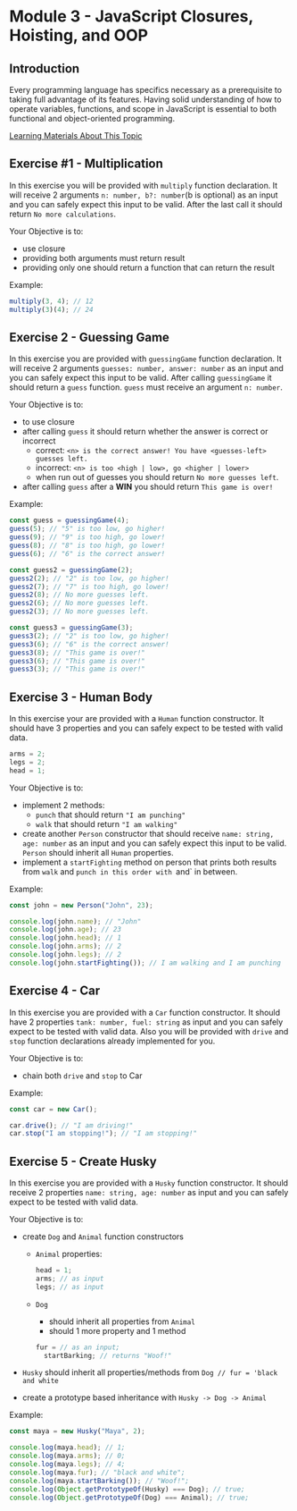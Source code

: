 # Module 3 - JavaScript Closures, Hoisting, and OOP

## Introduction

Every programming language has specifics necessary as a prerequisite to taking full advantage of its features. Having solid understanding of how to operate variables, functions, and scope in JavaScript is essential to both functional and object-oriented programming.

[Learning Materials About This Topic](https://www.notion.so/mkit/Quest-3-JavaScript-Essentials-efb2218bedfc4039b571b6d6d88f2258#c6553f7cdebf41fe86569b170d3f3d11)

## Exercise #1 - Multiplication

In this exercise you will be provided with `multiply` function declaration. It will receive 2 arguments `n: number, b?: number`(b is optional) as an input and you can safely expect this input to be valid. After the last call it should return `No more calculations`.

Your Objective is to:

- use closure
- providing both arguments must return result
- providing only one should return a function that can return the result

Example:

```javascript
multiply(3, 4); // 12
multiply(3)(4); // 24
```

## Exercise 2 - Guessing Game

In this exercise you are provided with `guessingGame` function declaration. It will receive 2 arguments `guesses: number, answer: number` as an input and you can safely expect this input to be valid. After calling `guessingGame` it should return a `guess` function. `guess` must receive an argument `n: number`.

Your Objective is to:

- to use closure
- after calling `guess` it should return whether the answer is correct or incorrect
  - correct: `<n> is the correct answer! You have <guesses-left> guesses left.`
  - incorrect: `<n> is too <high | low>, go <higher | lower>`
  - when run out of guesses you should return `No more guesses left`.
- after calling `guess` after a **WIN** you should return `This game is over!`

Example:

```javascript
const guess = guessingGame(4);
guess(5); // "5" is too low, go higher!
guess(9); // "9" is too high, go lower!
guess(8); // "8" is too high, go lower!
guess(6); // "6" is the correct answer!

const guess2 = guessingGame(2);
guess2(2); // "2" is too low, go higher!
guess2(7); // "7" is too high, go lower!
guess2(8); // No more guesses left.
guess2(6); // No more guesses left.
guess2(3); // No more guesses left.

const guess3 = guessingGame(3);
guess3(2); // "2" is too low, go higher!
guess3(6); // "6" is the correct answer!
guess3(8); // "This game is over!"
guess3(6); // "This game is over!"
guess3(3); // "This game is over!"
```

## Exercise 3 - Human Body

In this exercise your are provided with a `Human` function constructor. It should have 3 properties and you can safely expect to be tested with valid data.

```javascript
arms = 2;
legs = 2;
head = 1;
```

Your Objective is to:

- implement 2 methods:
  - `punch` that should return `"I am punching"`
  - `walk` that should return `"I am walking"`
- create another `Person` constructor that should receive `name: string, age: number` as an input and you can safely expect this input to be valid. `Person` should inherit all `Human` properties.
- implement a `startFighting` method on person that prints both results from `walk` and `punch in this order with `and` in between.

Example:

```javascript
const john = new Person("John", 23);

console.log(john.name); // "John"
console.log(john.age); // 23
console.log(john.head); // 1
console.log(john.arms); // 2
console.log(john.legs); // 2
console.log(john.startFighting()); // I am walking and I am punching
```

## Exercise 4 - Car

In this exercise you are provided with a `Car` function constructor. It should have 2 properties `tank: number, fuel: string` as input and you can safely expect to be tested with valid data. Also you will be provided with `drive` and `stop` function declarations already implemented for you.

Your Objective is to:

- chain both `drive` and `stop` to Car

Example:

```javascript
const car = new Car();

car.drive(); // "I am driving!"
car.stop("I am stopping!"); // "I am stopping!"
```

## Exercise 5 - Create Husky

In this exercise you are provided with a `Husky` function constructor. It should receive 2 properties `name: string, age: number` as input and you can safely expect to be tested with valid data.

Your Objective is to:

- create `Dog` and `Animal` function constructors

  - `Animal` properties:

    ```javascript
    head = 1;
    arms; // as input
    legs; // as input
    ```

  - `Dog`

    - should inherit all properties from `Animal`
    - should 1 more property and 1 method

    ```javascript
    fur = // as an input;
      startBarking; // returns "Woof!"
    ```

- `Husky` should inherit all properties/methods from `Dog // fur = 'black and white`
- create a prototype based inheritance with `Husky -> Dog -> Animal`

Example:

```javascript
const maya = new Husky("Maya", 2);

console.log(maya.head); // 1;
console.log(maya.arms); // 0;
console.log(maya.legs); // 4;
console.log(maya.fur); // "black and white";
console.log(maya.startBarking()); // "Woof!";
console.log(Object.getPrototypeOf(Husky) === Dog); // true;
console.log(Object.getPrototypeOf(Dog) === Animal); // true;
```
